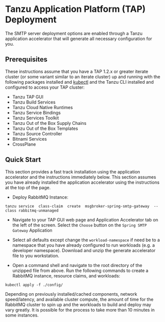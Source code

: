 # Tanzu Application Platform (TAP) Deployment

The SMTP server deployment options are enabled through a Tanzu application accelerator that will generate all necessary configuration for you.  

## Prerequisites

These instructions assume that you have a TAP 1.2.x or greater iterate cluster (or some variant similar to an iterate cluster) up and running with the following packages installed and [kubectl](https://kubernetes.io/docs/tasks/tools/) and the Tanzu CLI installed and configured to access your TAP cluster:

* Tanzu TAP GUI
* Tanzu Build Services
* Tanzu Cloud Native Runtimes
* Tanzu Service Bindings
* Tanzu Services Toolkit
* Tanzu Out of the Box Supply Chains
* Tanzu Out of the Box Templates
* Tanzu Source Controller
* Bitnami Services
* CrossPlane


## Quick Start

This section provides a fast track installation using the application accelerator and the instructions immediately below.  This section assumes you have already installed the application accelerator using the instructions at the top of the page.

* Deploy RabbitMQ Instance:

```
tanzu service  class-claim  create  msgbroker-spring-smtp-gateway  --class rabbitmq-unmanaged
```

* Navigate to your TAP GUI web page and Application Accelerator tab on the left of the screen.  Select the `Choose` button on the `Spring SMTP Gateway` Application

* Select all defaults except change the `workload-namespace` if need be to a namespace that you have already configured to run workloads (e.g. a developer namespace).  Download and unzip the generate accelerator file to you workstation.

* Open a command shell and navigate to the root directory of the unzipped file from above.  Run the following commands to create a RabbitMQ instance, resource claims, and workloads:

```
kubectl apply -f ./config/
```

Depending on previously installed/cached components, network speed/latency, and available cluster compute, the amount of time for the RabbitMQ cluster to spin up and the workloads to build and deploy may vary greatly.  It is possible for the process to take more than 10 minutes in some instances.
